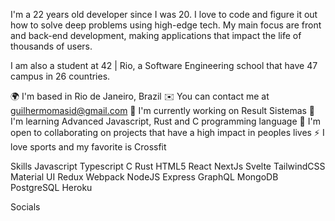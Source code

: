 I'm a 22 years old developer since I was 20. I love to code and figure it out how to solve deep problems using high-edge tech. My main focus are front and back-end development, making applications that impact the life of thousands of users.

I am also a student at 42 | Rio, a Software Engineering school that have 47 campus in 26 countries.

🌍 I'm based in Rio de Janeiro, Brazil
✉️ You can contact me at guilhermomasid@gmail.com
🚀 I'm currently working on Result Sistemas
🧠 I'm learning Advanced Javascript, Rust and C programming language
🤝 I'm open to collaborating on projects that have a high impact in peoples lives
⚡ I love sports and my favorite is Crossfit


Skills
Javascript Typescript C Rust HTML5 React NextJs Svelte TailwindCSS Material UI Redux Webpack NodeJS Express GraphQL MongoDB PostgreSQL Heroku


Socials
    
